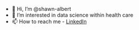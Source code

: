 - 👋 Hi, I’m @shawn-albert
- 👀 I’m interested in data science within health care
- 📫 How to reach me - [LinkedIn](https://www.linkedin.com/in/shawnalbert/)

<!---
shawn-albert/shawn-albert is a ✨ special ✨ repository because its `README.md` (this file) appears on your GitHub profile.
You can click the Preview link to take a look at your changes.
--->
